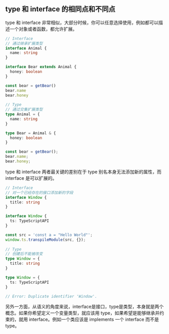 ## type 和 interface 的相同点和不同点
type 和 interface 非常相似，大部分时候，你可以任意选择使用，例如都可以描述一个对象或者函数，都允许扩展。
```ts
// Interface
// 通过继承扩展类型
interface Animal {
  name: string
}

interface Bear extends Animal {
  honey: boolean
}

const bear = getBear() 
bear.name
bear.honey
        
// Type
// 通过交集扩展类型
type Animal = {
  name: string
}

type Bear = Animal & { 
  honey: boolean 
}

const bear = getBear();
bear.name;
bear.honey;
```
type 和 interface 两者最关键的差别在于 type 别名本身无法添加新的属性，而 interface 是可以扩展的。
```ts
// Interface
// 对一个已经存在的接口添加新的字段
interface Window {
  title: string
}

interface Window {
  ts: TypeScriptAPI
}

const src = 'const a = "Hello World"';
window.ts.transpileModule(src, {});
        
// Type
// 创建后不能被改变
type Window = {
  title: string
}

type Window = {
  ts: TypeScriptAPI
}

// Error: Duplicate identifier 'Window'.
```
另外一方面，从语义的角度来说，interface是接口，type是类型，本身就是两个概念。如果你希望定义一个变量类型，就应该用 type，如果希望是能够继承并约束的，就用 interface。例如一个类应该是 implements 一个 interface 而不是 type。
